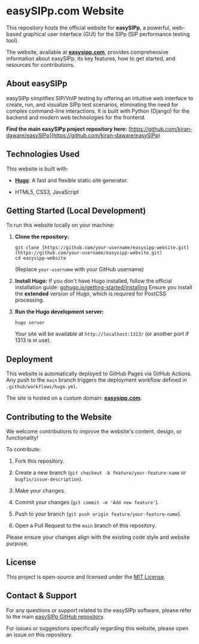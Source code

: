 # easySIPp.com Website

This repository hosts the official website for **easySIPp**, a powerful, web-based graphical user interface (GUI) for the SIPp (SIP performance testing tool).

The website, available at [**easysipp.com**](https://easysipp.com), provides comprehensive information about easySIPp, its key features, how to get started, and resources for contributions.

## About easySIPp

easySIPp simplifies SIP/VoIP testing by offering an intuitive web interface to create, run, and visualize SIPp test scenarios, eliminating the need for complex command-line interactions. It is built with Python (Django) for the backend and modern web technologies for the frontend.

**Find the main easySIPp project repository here:** [https://github.com/kiran-daware/easySIPp](https://github.com/kiran-daware/easySIPp)

## Technologies Used

This website is built with:

* [**Hugo**](https://gohugo.io/): A fast and flexible static site generator.

* HTML5, CSS3, JavaScript

## Getting Started (Local Development)

To run this website locally on your machine:

1.  **Clone the repository:**

    ```
    git clone [https://github.com/your-username/easysipp-website.git](https://github.com/your-username/easysipp-website.git)
    cd easysipp-website

    ```

    (Replace `your-username` with your GitHub username)

2.  **Install Hugo:**
    If you don't have Hugo installed, follow the official installation guide: [gohugo.io/getting-started/installing](https://gohugo.io/getting-started/installing/)
    Ensure you install the **extended** version of Hugo, which is required for PostCSS processing.


3.  **Run the Hugo development server:**

    ```
    hugo server

    ```

    Your site will be available at `http://localhost:1313/` (or another port if 1313 is in use).

## Deployment

This website is automatically deployed to GitHub Pages via GitHub Actions.
Any push to the `main` branch triggers the deployment workflow defined in `.github/workflows/hugo.yml`.

The site is hosted on a custom domain: [**easysipp.com**](https://easysipp.com).

## Contributing to the Website

We welcome contributions to improve the website's content, design, or functionality!

To contribute:

1.  Fork this repository.

2.  Create a new branch (`git checkout -b feature/your-feature-name` or `bugfix/issue-description`).

3.  Make your changes.

4.  Commit your changes (`git commit -m 'Add new feature'`).

5.  Push to your branch (`git push origin feature/your-feature-name`).

6.  Open a Pull Request to the `main` branch of this repository.

Please ensure your changes align with the existing code style and website purpose.

## License

This project is open-source and licensed under the [MIT License](https://www.google.com/search?q=LICENSE).

## Contact & Support

For any questions or support related to the easySIPp software, please refer to the main [easySIPp GitHub repository](https://github.com/kiran-daware/easySIPp).

For issues or suggestions specifically regarding this website, please open an issue on this repository.
